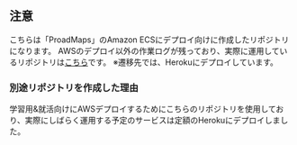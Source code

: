 ## 注意
こちらは「ProadMaps」のAmazon ECSにデプロイ向けに作成したリポジトリになります。
AWSのデプロイ以外の作業ログが残っており、実際に運用しているリポジトリは[こちら](https://github.com/uyudane/backend-proadmaps)です。
※遷移先では、Herokuにデプロイしています。

### 別途リポジトリを作成した理由
学習用&就活向けにAWSデプロイするためにこちらのリポジトリを使用しており、実際にしばらく運用する予定のサービスは定額のHerokuにデプロイしました。

